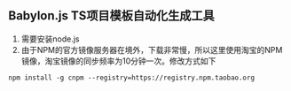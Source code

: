 ## Babylon.js TS项目模板自动化生成工具
1. 需要安装node.js
2. 由于NPM的官方镜像服务器在境外，下载非常慢，所以这里使用淘宝的NPM镜像，淘宝镜像的同步频率为10分钟一次。修改方式如下
```
npm install -g cnpm --registry=https://registry.npm.taobao.org
```